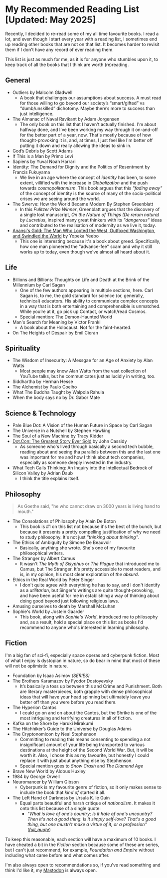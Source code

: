 # My Recommended Reading List [Updated: May 2025]

Recently, I decided to re-read some of my all time favourite books. I read a lot, and even though I start every year with a reading list, I sometimes end up reading other books that are not on that list. It becomes harder to revisit them if I don't have any record of ever reading them.

This list is just as much for me, as it is for anyone who stumbles upon it, to keep track of all the books that I think are worth (re)reading.

## General

- Outliers by Malcolm Gladwell
  - A book that challenges our assumptions about success. A must read for those willing to go beyond our society’s “smart/gifted” vs “dumb/unskilled” dichotomy. Maybe there’s more to success than just intelligence.
- The Almanac of Naval Ravikant by Adam Jorgensen
  - The only book on this list that I haven't actually finished. I'm about halfway done, and I've been working my way through it on-and-off for the better part of a year, now. That's mostly because of how thought-provoking it is, and, at times, I just feel like I'm better off putting it down and really allowing the ideas to sink in.
- God’s Debris by Scott Adams
- If This is a Man by Primo Levi
- Sapiens by Yuval Noah Harrari
- Identity: The Demand for Dignity and the Politics of Resentment by Francis Fukuyama
  - We live in an age where the concept of _identity_ has been, to some extent, villified with the increase in _Globalization_ and the push towards _cosmopolitannism_. This book argues that this _"fading away"_ of the concept of identity is the source of many of the socio-political crises we are seeing around the world.
- The Swerve: How the World Became Modern By Stephen Greenblatt
  - In this _Pulitzer Prize Winner_, Greenblatt argues that the discovery of a single lost manuscript, _On the Nature of Things (De rerum natura) by Lucretius_, inspired many great thinkers with its _"dangerous"_ ideas and contributed to the realisation of modernity as we live it, today.
- [Anansi's Gold: The Man Who Looted the West, Outfoxed Washington, and Swindled the World](https://www.amazon.com/Anansis-Gold-Outfoxed-Washington-Swindled/dp/1635574730) by Yopeka Yeebo
  - This one is interesting because it's a book about greed. Specifically, how one man pioneered the "advance-fee" scam and why it still works up to today, even though we've almost all heard about it.

## Life

- Billions and Billions: Thoughts on Life and Death at the Brink of the Millennium by Carl Sagan
  - One of the few authors appearing in multiple sections, here. Carl Sagan is, to me, the gold standard for science (or, generally, technical) educators. His ability to communicate complex concepts in a way that is both entertaining and comprehensible is unmatched. While you’re at it, go pick up Contact, or watch/read Cosmos.
  - Special mention: The Demon-Haunted World
- Man's Search for Meaning by Victor Frankl
  - A book about the Holocaust. Not for the faint-hearted.
- On The Heights of Despair by Emil Cioran

## Spirituality

- The Wisdom of Insecurity: A Messgae for an Age of Anxiety by Alan Watts
  - Most people may know Alan Watts from the vast collection of YouTube talks, but he communicates just as lucidly in writing, too.
- Siddhartha by Herman Hesse
- The Alchemist by Paulo Coelho
- What The Buddha Taught by Walpola Rahula
- When the body says no by Dr. Gabor Mate

## Science & Technology

- Pale Blue Dot: A Vision of the Human Future in Space by Carl Sagan
- The Universe in a Nutshell by Stephen Hawking
- The Soul of a New Machine by Tracy Kidder
- [Dot.Con: The Greatest Story Ever Sold](https://www.amazon.com/Dot-Greatest-Story-Ever-Sold/dp/0060008806) by John Cassidy
  - As someone who's lived through basically a second tech bubble, reading about and seeing tha parallels between this and the last one was important for me and how I think about tech companies, especially as someone deeply invested in the industry.
- What Tech Calls Thinking: An Inquiry into the Intellectual Bedrock of Silicon Valley by Adrian Daub
  - I think the title explains itself.

## Philosophy

> As Goethe said, "he who cannot draw on 3000 years is living hand to mouth."

- The Consolations of Philosophy by Alain De Boton
  - This book is #1 on this list not because it's the best of the bunch, but because it presents a pretty compelling justification of why we need to study philosophy. It's not just _"thinking about thinking"_.
- The Ethics of Ambiguity by Simone De Beauvoir
  - Basically, anything she wrote. She's one of my favourite philosophical writers.
- The Stranger by Albert Camus
  - It wasn't _The Myth of Sisyphus_ or _The Plague_ that introduced me to Camus, but The Stranger. It's pretty accessible to most readers, and is, in my opinion, his most clear exploration of _the absurd_.
- Ethics in the Real World by Peter Singer
  - I don't quite agree with everything he has to say, and I don't identify as a _utilitarian_, but Singer's writings are quite thought-provoking, and have been useful for me in establishing a way of thinking about doing good beyond just following religious laws.
- Amusing ourselves to death by Marshall McLuhan
- Sophie's World by Jostein Gaarder
  - This book, along with _Sophie's World_, introduced me to philosophy and, as a result, hold a special place on this list as books I'd recommend to anyone who's interested in learning philosophy.

## Fiction

I'm a big fan of sci-fi, especially space operas and cyberpunk fiction. Most of what I enjoy is dystopian in nature, so do bear in mind that most of these will not be optimistic in nature.

- Foundation by Isaac Asimov _(SERIES)_
- The Brothers Karamazov by Fyodor Dostoyevsky
  - It’s basically a toss up between this and Crime and Punishment. Both are literary masterpieces, both grapple with dense philosophical ideas that will have your head spinning but ultimately leave you better off than you were before you read them.
- The Hyperion Cantos
  - I could go on and on about the Cantos, but the Shrike is one of the most intriguing and terrifying creatures in all of fiction.
- Kafka on the Shore by Haruki Mirakumi
- The Hitchhiker’s Guide to the Universe by Douglas Adams
- The Cryptonomicon by Neal Stephenson
  - Committing to reading this means consenting to spending a not insignificant amount of your life being transported to various destinations at the height of the Second World War. But, it will be worth it. Also, I chose this as my favourite, but honestly I could replace it with just about anything else by Stephenson.
  - Special mention goes to _Snow Crash_ and _The Diamond Age_
- Brave New World by Aldous Huxley
- 1984 by George Orwell
- Neuromancer by William Gibson
  - Cyberpunk is my favourite genre of fiction, so it only makes sense to include the book that _kind of_ started it all.
- The Left Hand of Darkness by Ursula K. le Guin
  - Equal parts beautiful and harsh critique of _nationalism_. It makes it onto this list because of a single quote:
    - _"What is love of one's country; is it hate of one's uncountry? Then it's not a good thing. Is it simply self-love? That's a good thing, but one mustn't make a virtue of it, or a profession"_ (_[full_quote](https://www.goodreads.com/quotes/177684-how-does-one-hate-a-country-or-love-one-tibe)_)

To keep this reasonable, each section will have a maximum of 10 books. I have cheated a bit in the _Fiction_ section because some of these are series, but I can't just recommend, for example, _Foundation and Empire_ without including what came before and what comes after.

I'm also always open to recommendations so, if you've read something and think I'd like it, my [Mastodon](https://hachyderm.io/@ta1da) is always open.
